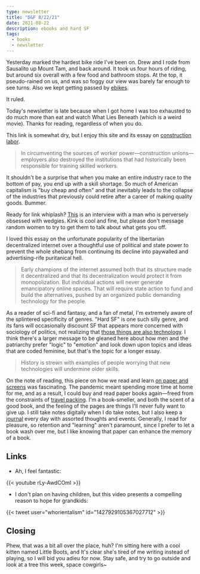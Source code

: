 ```yaml
---
type: newsletter
title: "D&F 8/22/21"
date: 2021-08-22
description: ebooks and hard SF
tags:
  - books
  - newsletter
---
```


Yesterday marked the hardest bike ride I've been on. Drew and I rode from Sausalito up Mount Tam, and back around. It took us four hours of riding, but around six overall with a few food and bathroom stops. At the top, it pseudo-rained on us, and was so foggy our view was barely far enough to see turns. Also we kept getting passed by [ebikes](https://craigmod.com/ridgeline/126/).

It ruled.

Today's newsletter is late because when I got home I was too exhausted to do much more than eat and watch What Lies Beneath (which is a weird movie). Thanks for reading, regardless of when you do.

This link is somewhat dry, but I enjoy this site and its essay on [construction labor](https://phenomenalworld.org/analysis/construction-labor-shortage).

> In circumventing the sources of worker power—construction unions—employers also destroyed the institutions that had historically been responsible for training skilled workers.

It shouldn't be a surprise that when you make an entire industry race to the bottom of pay, you end up with a skill shortage. So much of American capitalism is "buy cheap and often" and that inevitably leads to the collapse of the industries that previously could retire after a career of making quality goods. Bummer.

Ready for link whiplash? [This](https://guessilldie.substack.com/p/an-interview-with-a-man-who-sends) is an interview with a man who is perversely obsessed with wedgies. Kink is cool and fine, but please don't message random women to try to get them to talk about what gets you off. 

I loved this essay on the unfortunate popularity of the libertarian decentralized internet over a thoughtful use of political and state power to prevent the whole shebang from continuing its decline into paywalled and advertising-rife puritanical hell.

> Early champions of the internet assumed both that its structure made it decentralized and that its decentralization would protect it from monopolization.
> But individual actions will never generate emancipatory online spaces. That will require state action to fund and build the alternatives, pushed by an organized public demanding technology for the people.

As a reader of sci-fi and fantasy, and a fan of metal, I'm extremely aware of the splintered specificity of genres. "Hard SF" is one such silly genre, and its fans will occasionally discount SF that appears more concerned with sociology of politics, not realizing that [those things are also technology](http://www.ursulakleguinarchive.com/Note-Technology.html). I think there's a larger message to be gleaned here about how men and the patriarchy prefer "logic" to "emotion" and look down upon topics and ideas that are coded feminine, but that's the topic for a longer essay.

> History is strewn with examples of people worrying that new technologies will undermine older skills.

On the note of reading, this piece on how we read and learn [on paper and screens](https://kappanonline.org/reading-digital-age/) was fascinating. The pandemic meant spending more time at home for me, and as a result, I could buy and read paper books again—freed from the constraints of [travel packing](https://www.brookshelley.com/posts/2020-03-16-traveling-during-a-pandemic/). I'm a book-smeller, and both the scent of a good book, and the feeling of the pages are things I'll never fully want to give up. I still take notes digitally when I do take notes, but I also keep a [journal](https://www.1101.com/store/techo/en/2021/pc/detail_cover/wb21_classicshbk/) every day with assorted thoughts and events. Generally, I read for pleasure, so retention and "learning" aren't paramount, since I prefer to let a book wash over me, but I like knowing that paper can enhance the memory of a book.

## Links

- Ah, I feel fantastic:

{{< youtube rLy-AwdCOmI >}}

- I don't plan on having children, but this video presents a compelling reason to hope for grandkids:

{{< tweet user="whorientalism" id="1427929105367027712" >}}

## Closing

Phew, that was a bit all over the place, huh? I'm sitting here with a cool kitten named Little Boots, and It's clear she's tired of me writing instead of playing, so I will bid you adieu for now. Stay safe, and try to go outside and look at a tree this week, space cowgirls~